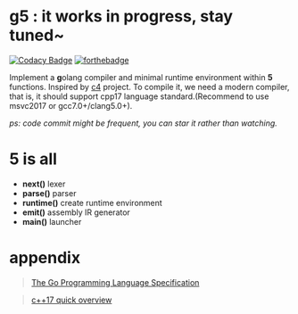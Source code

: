 # g5 : it works in progress, stay tuned~
[![Codacy Badge](https://api.codacy.com/project/badge/Grade/56f815b8a94b4749aa6d8939a893abe1)](https://app.codacy.com/app/racaljk/g5?utm_source=github.com&utm_medium=referral&utm_content=racaljk/g5&utm_campaign=Badge_Grade_Dashboard)
[![forthebadge](https://forthebadge.com/images/badges/makes-people-smile.svg)](https://forthebadge.com)

Implement a **g**olang compiler and minimal runtime environment within **5** functions. Inspired by [c4](https://github.com/rswier/c4) project. To compile it, we need a modern compiler, that is, it should support cpp17 language standard.(Recommend to use msvc2017 or gcc7.0+/clang5.0+).

*ps: code commit might be frequent, you can star it rather than watching.*

# 5 is all
+ **next()** lexer
+ **parse()** parser
+ **runtime()** create runtime environment
+ **emit()** assembly IR generator
+ **main()** launcher


# appendix
> [The Go Programming Language Specification](https://golang.org/ref/spec)

> [c++17 quick overview](https://github.com/changkun/modern-cpp-tutorial)